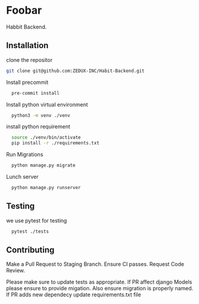 # Foobar

Habbit Backend.

## Installation

clone the repositor
```bash
git clone git@github.com:ZEDUX-INC/Habit-Backend.git
```

Install precommit
```bash
  pre-commit install
```

Install python virtual environment
```bash
  python3 -m venv ./venv
```

install python requirement
```bash
  source ./venv/bin/activate
  pip install -r ./requirements.txt
```
Run Migrations
```bash
  python manage.py migrate
```
Lunch server
```bash
  python manage.py runserver
```

## Testing
we use pytest for testing

```bash
  pytest ./tests
```


## Contributing
Make a Pull Request to Staging Branch.
Ensure CI passes.
Request Code Review.

Please make sure to update tests as appropriate.
If PR affect django Models please ensure to provide migation. Also ensure migration is properly named.
If PR adds new dependecy update requirements.txt file
